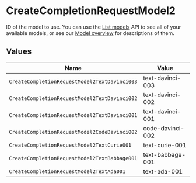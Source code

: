 # CreateCompletionRequestModel2

ID of the model to use. You can use the [List models](/docs/api-reference/models/list) API to see all of your available models, or see our [Model overview](/docs/models/overview) for descriptions of them.



## Values

| Name                                          | Value                                         |
| --------------------------------------------- | --------------------------------------------- |
| `CreateCompletionRequestModel2TextDavinci003` | text-davinci-003                              |
| `CreateCompletionRequestModel2TextDavinci002` | text-davinci-002                              |
| `CreateCompletionRequestModel2TextDavinci001` | text-davinci-001                              |
| `CreateCompletionRequestModel2CodeDavinci002` | code-davinci-002                              |
| `CreateCompletionRequestModel2TextCurie001`   | text-curie-001                                |
| `CreateCompletionRequestModel2TextBabbage001` | text-babbage-001                              |
| `CreateCompletionRequestModel2TextAda001`     | text-ada-001                                  |